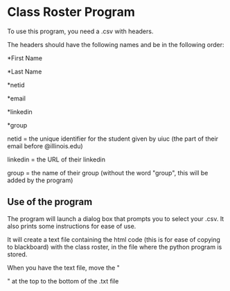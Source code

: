 # Class Roster Program

To use this program, you need a .csv with headers.

The headers should have the following names and be in the following order:

*First Name

*Last Name

*netid

*email

*linkedin

*group

netid = the unique identifier for the student given by uiuc (the part of their email before @illinois.edu)

linkedin = the URL of their linkedin

group = the name of their group (without the word "group", this will be added by the program)

## Use of the program

The program will launch a dialog box that prompts you to select your .csv. It also prints some instructions for ease of use.

It will create a text file containing the html code (this is for ease of copying to blackboard) with the class roster, in the file where the python program is stored.

When you have the text file, move the "</p>" at the top to the bottom of the .txt file
